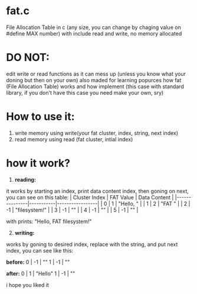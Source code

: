 # fat.c
File Allocation Table in c (any size, you can change by chaging value on #define MAX number) with include read and write, no memory allocated

# DO NOT:
edit write or read functions as it can mess up (unless you know what your doning but then on your own)
also maded for learning popurces how fat (File Allocation Table) works and how implement (this case with standard library, if you don't have this case you need make your own, sry)

# How to use it:

1. write memory using write(your fat cluster, index, string, next index)
2. read memory using read (fat cluster, intial index)

# how it work?
1. **reading:**

it works by starting an index, print data content index, then goning on next, you can see on this table:
| Cluster Index | FAT Value | Data Content    |
|---------------|-----------|-----------------|
|       0       |     1     | "Hello, "       |
|       1       |     2     | "FAT "          |
|       2       |    -1     | "filesystem!"   |
|       3       |    -1     | ""              |
|       4       |    -1     | ""              |
|       5       |    -1     | ""              |

with prints:
"Hello, FAT filesystem!"

2. **writing:**

works by  goning to desired index, replace with the string, and put next index, you can see like this:

**before:** 0 | -1 | ""
            1 | -1 | ""
            
**after:** 0 |  1  | "Hello"
           1 |  -1 | ""


i hope you liked it
